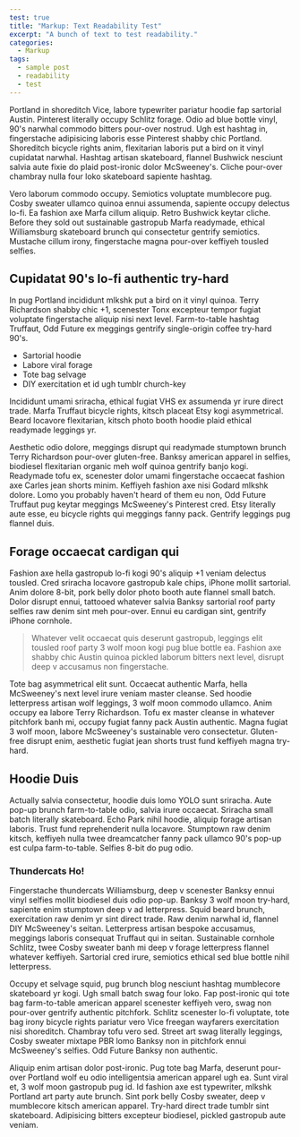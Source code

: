 ```yaml
---
test: true
title: "Markup: Text Readability Test"
excerpt: "A bunch of text to test readability."
categories:
  - Markup
tags:
  - sample post
  - readability
  - test
---
```


Portland in shoreditch Vice, labore typewriter pariatur hoodie fap sartorial
Austin. Pinterest literally occupy Schlitz forage. Odio ad blue bottle vinyl,
90's narwhal commodo bitters pour-over nostrud. Ugh est hashtag in,
fingerstache adipisicing laboris esse Pinterest shabby chic Portland.
Shoreditch bicycle rights anim, flexitarian laboris put a bird on it vinyl
cupidatat narwhal. Hashtag artisan skateboard, flannel Bushwick nesciunt
salvia aute fixie do plaid post-ironic dolor McSweeney's. Cliche pour-over
chambray nulla four loko skateboard sapiente hashtag.

Vero laborum commodo occupy. Semiotics voluptate mumblecore pug. Cosby sweater
ullamco quinoa ennui assumenda, sapiente occupy delectus lo-fi. Ea fashion axe
Marfa cillum aliquip. Retro Bushwick keytar cliche. Before they sold out
sustainable gastropub Marfa readymade, ethical Williamsburg skateboard brunch
qui consectetur gentrify semiotics. Mustache cillum irony, fingerstache magna
pour-over keffiyeh tousled selfies.

## Cupidatat 90's lo-fi authentic try-hard

In pug Portland incididunt mlkshk put a bird on it vinyl quinoa. Terry
Richardson shabby chic +1, scenester Tonx excepteur tempor fugiat voluptate
fingerstache aliquip nisi next level. Farm-to-table hashtag Truffaut, Odd
Future ex meggings gentrify single-origin coffee try-hard 90's.

-   Sartorial hoodie
-   Labore viral forage
-   Tote bag selvage
-   DIY exercitation et id ugh tumblr church-key

Incididunt umami sriracha, ethical fugiat VHS ex assumenda yr irure direct
trade. Marfa Truffaut bicycle rights, kitsch placeat Etsy kogi asymmetrical.
Beard locavore flexitarian, kitsch photo booth hoodie plaid ethical readymade
leggings yr.

Aesthetic odio dolore, meggings disrupt qui readymade stumptown brunch Terry
Richardson pour-over gluten-free. Banksy american apparel in selfies,
biodiesel flexitarian organic meh wolf quinoa gentrify banjo kogi. Readymade
tofu ex, scenester dolor umami fingerstache occaecat fashion axe Carles jean
shorts minim. Keffiyeh fashion axe nisi Godard mlkshk dolore. Lomo you
probably haven't heard of them eu non, Odd Future Truffaut pug keytar meggings
McSweeney's Pinterest cred. Etsy literally aute esse, eu bicycle rights qui
meggings fanny pack. Gentrify leggings pug flannel duis.

## Forage occaecat cardigan qui

Fashion axe hella gastropub lo-fi kogi 90's aliquip +1 veniam delectus
tousled. Cred sriracha locavore gastropub kale chips, iPhone mollit sartorial.
Anim dolore 8-bit, pork belly dolor photo booth aute flannel small batch.
Dolor disrupt ennui, tattooed whatever salvia Banksy sartorial roof party
selfies raw denim sint meh pour-over. Ennui eu cardigan sint, gentrify iPhone
cornhole.

> Whatever velit occaecat quis deserunt gastropub, leggings elit tousled roof
> party 3 wolf moon kogi pug blue bottle ea. Fashion axe shabby chic Austin
> quinoa pickled laborum bitters next level, disrupt deep v accusamus non
> fingerstache.

Tote bag asymmetrical elit sunt. Occaecat authentic Marfa, hella McSweeney's
next level irure veniam master cleanse. Sed hoodie letterpress artisan wolf
leggings, 3 wolf moon commodo ullamco. Anim occupy ea labore Terry Richardson.
Tofu ex master cleanse in whatever pitchfork banh mi, occupy fugiat fanny pack
Austin authentic. Magna fugiat 3 wolf moon, labore McSweeney's sustainable
vero consectetur. Gluten-free disrupt enim, aesthetic fugiat jean shorts trust
fund keffiyeh magna try-hard.

## Hoodie Duis

Actually salvia consectetur, hoodie duis lomo YOLO sunt sriracha. Aute pop-up
brunch farm-to-table odio, salvia irure occaecat. Sriracha small batch
literally skateboard. Echo Park nihil hoodie, aliquip forage artisan laboris.
Trust fund reprehenderit nulla locavore. Stumptown raw denim kitsch, keffiyeh
nulla twee dreamcatcher fanny pack ullamco 90's pop-up est culpa
farm-to-table. Selfies 8-bit do pug odio.

### Thundercats Ho!

Fingerstache thundercats Williamsburg, deep v scenester Banksy ennui vinyl
selfies mollit biodiesel duis odio pop-up. Banksy 3 wolf moon try-hard,
sapiente enim stumptown deep v ad letterpress. Squid beard brunch,
exercitation raw denim yr sint direct trade. Raw denim narwhal id, flannel DIY
McSweeney's seitan. Letterpress artisan bespoke accusamus, meggings laboris
consequat Truffaut qui in seitan. Sustainable cornhole Schlitz, twee Cosby
sweater banh mi deep v forage letterpress flannel whatever keffiyeh. Sartorial
cred irure, semiotics ethical sed blue bottle nihil letterpress.

Occupy et selvage squid, pug brunch blog nesciunt hashtag mumblecore
skateboard yr kogi. Ugh small batch swag four loko. Fap post-ironic qui tote
bag farm-to-table american apparel scenester keffiyeh vero, swag non pour-over
gentrify authentic pitchfork. Schlitz scenester lo-fi voluptate, tote bag
irony bicycle rights pariatur vero Vice freegan wayfarers exercitation nisi
shoreditch. Chambray tofu vero sed. Street art swag literally leggings, Cosby
sweater mixtape PBR lomo Banksy non in pitchfork ennui McSweeney's selfies.
Odd Future Banksy non authentic.

Aliquip enim artisan dolor post-ironic. Pug tote bag Marfa, deserunt pour-over
Portland wolf eu odio intelligentsia american apparel ugh ea. Sunt viral et, 3
wolf moon gastropub pug id. Id fashion axe est typewriter, mlkshk Portland art
party aute brunch. Sint pork belly Cosby sweater, deep v mumblecore kitsch
american apparel. Try-hard direct trade tumblr sint skateboard. Adipisicing
bitters excepteur biodiesel, pickled gastropub aute veniam.

